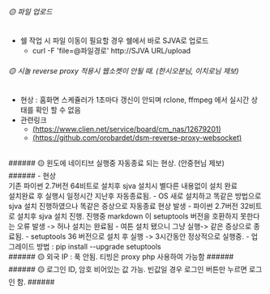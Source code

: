 ###### 🟡 파일 업로드 <br> ######
- 쉘 작업 시 파일 이동이 필요할 경우 쉘에서 바로 SJVA로 업로드<br>
    - curl -F 'file=@파일경로' http://SJVA URL/upload


###### 🟡 시놀 reverse proxy 적용시 웹소켓이 안될 때. (한시오분님, 이치로님 제보) <br> ######
- 현상 : 홈화면 스케쥴러가 1초마다 갱신이 안되며 rclone, ffmpeg 에서 실시간 상태를 확인 할 수 없음
- 관련링크 
    - [(https://www.clien.net/service/board/cm_nas/12679201)](https://www.clien.net/service/board/cm_nas/12679201)
    - [(https://github.com/orobardet/dsm-reverse-proxy-websocket)](https://github.com/orobardet/dsm-reverse-proxy-websocket)

<br>
###### 🟡 윈도에 네이티브 실행중 자동종료 되는 현상. (안중현님 제보)<br> ######
- 현상<br>
    기존 파이썬 2.7버전 64비트로 설치후 sjva 설치시 별다른 내용없이 설치 완료 <br>
    설치완료 후 실행시 일정시간 지난후 자동종료됨.
    - OS 새로 설치하고 똑같은 방법으로 sjva 설치 진행하였으나 똑같은 증상으로 자동종료 현상 발생
    - 파이썬 2.7버전 32비트로 설치후 sjva 설치 진행. 진행중 markdown 이 setuptools 버전을 호환하지 못한다는 오류 발생 -> 허나 설치는 완료됨
    - 여튼 설치 됐으니 그냥 실행-> 같은 증상으로 종료됨.
    - setuptools 36 버전으로 설치 후 실행 -> 3시간동안 정상적으로 실행중.
- 업그레이드 방법 : pip install --upgrade setuptools

<br>
###### 🟡 외국 IP : 푹 안됨. 티빙은 proxy php 사용하여 가능함 ######
<br>
###### 🟡 로그인 ID, 암호 비어있는 값 가능. 빈값일 경우 로그인 버튼만 누르면 로그인 함. ######<br>